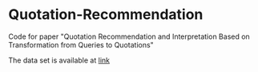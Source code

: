 # Quotation-Recommendation
Code for paper "Quotation Recommendation and Interpretation Based on Transformation from Queries to Quotations"

The data set is available at [link](https://github.com/Lingzhi-WANG/Dataset-Multi-turn-Conversation-with-Quotation) 
